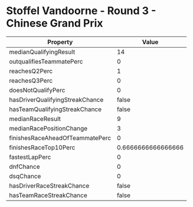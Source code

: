 # Stoffel Vandoorne - Round 3 - Chinese Grand Prix
Property | Value
--- | ---
medianQualifyingResult | 14
outqualifiesTeammatePerc | 0
reachesQ2Perc | 1
reachesQ3Perc | 0
doesNotQualifyPerc | 0
hasDriverQualifyingStreakChance | false
hasTeamQualifyingStreakChance | false
medianRaceResult | 9
medianRacePositionChange | 3
finishesRaceAheadOfTeammatePerc | 0
finishesRaceTop10Perc | 0.6666666666666666
fastestLapPerc | 0
dnfChance | 0
dsqChance | 0
hasDriverRaceStreakChance | false
hasTeamRaceStreakChance | false
